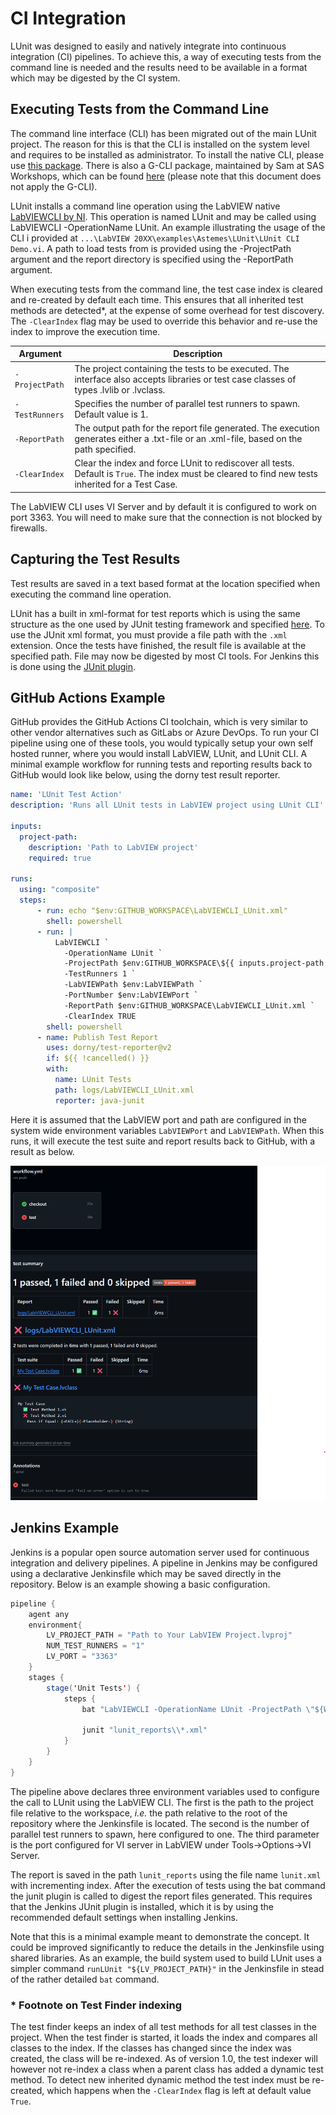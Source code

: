 # CI Integration

LUnit was designed to easily and natively integrate into continuous integration (CI) pipelines.
To achieve this, a way of executing tests from the command line is needed and the results need to be available in a format which may be digested by the CI system.

## Executing Tests from the Command Line

The command line interface (CLI) has been migrated out of the main LUnit project.
The reason for this is that the CLI is installed on the system level and requires to be installed as administrator.
To install the native CLI, please use [this package](https://www.vipm.io/package/astemes_lib_lunit_cli/). 
There is also a G-CLI package, maintained by Sam at SAS Workshops, which can be found [here](https://www.vipm.io/package/sas_workshops_lib_lunit_for_g_cli/) (please note that this document does not apply the G-CLI).

LUnit installs a command line operation using the LabVIEW native [LabVIEWCLI by NI](https://zone.ni.com/reference/en-XX/help/371361R-01/lvhowto/cli_running_operations/).
This operation is named LUnit and may be called using LabVIEWCLI -OperationName LUnit.
An example illustrating the usage of the CLI i provided at `...\LabVIEW 20XX\examples\Astemes\LUnit\LUnit CLI Demo.vi`.
A path to load tests from is provided using the -ProjectPath argument and the report directory is specified using the -ReportPath argument.

When executing tests from the command line, the test case index is cleared and re-created by default each time.
This ensures that all inherited test methods are detected*, at the expense of some overhead for test discovery.
The `-ClearIndex` flag may be used to override this behavior and re-use the index to improve the execution time.

|Argument|Description
|---|---|
|<nobr>`-ProjectPath`</nobr>|The project containing the tests to be executed. The interface also accepts libraries or test case classes of types .lvlib or .lvclass.|
|<nobr>`-TestRunners`</nobr>|Specifies the number of parallel test runners to spawn. Default value is 1.|
|<nobr>`-ReportPath`</nobr>|The output path for the report file generated. The execution generates either a .txt-file or an .xml-file, based on the path specified.|
|<nobr>`-ClearIndex`</nobr>|Clear the index and force LUnit to rediscover all tests. Default is ``True``. The index must be cleared to find new tests inherited for a Test Case. |

The LabVIEW CLI uses VI Server and by default it is configured to work on port 3363.
You will need to make sure that the connection is not blocked by firewalls.

## Capturing the Test Results

Test results are saved in a text based format at the location specified when executing the command line operation.

LUnit has a built in xml-format for test reports which is using the same structure as the one used by JUnit testing framework and specified [here](https://llg.cubic.org/docs/junit/).
To use the JUnit xml format, you must provide a file path with the `.xml` extension.
Once the tests have finished, the result file is available at the specified path.
File may now be digested by most CI tools.
For Jenkins this is done using the [JUnit plugin](https://plugins.jenkins.io/junit/).

## GitHub Actions Example

GitHub provides the GitHub Actions CI toolchain, which is very similar to other vendor alternatives such as GitLabs or Azure DevOps. 
To run your CI pipeline using one of these tools, you would typically setup your own self hosted runner, where you would install LabVIEW, LUnit, and LUnit CLI.
A minimal example workflow for running tests and reporting results back to GitHub would look like below, using the dorny test result reporter.

```yml
name: 'LUnit Test Action'
description: 'Runs all LUnit tests in LabVIEW project using LUnit CLI'

inputs:
  project-path:
    description: 'Path to LabVIEW project'
    required: true

runs:
  using: "composite"
  steps:
      - run: echo "$env:GITHUB_WORKSPACE\LabVIEWCLI_LUnit.xml"
        shell: powershell
      - run: |
          LabVIEWCLI `
            -OperationName LUnit `
            -ProjectPath $env:GITHUB_WORKSPACE\${{ inputs.project-path }} `
            -TestRunners 1 `
            -LabVIEWPath $env:LabVIEWPath `
            -PortNumber $env:LabVIEWPort `
            -ReportPath $env:GITHUB_WORKSPACE\LabVIEWCLI_LUnit.xml `
            -ClearIndex TRUE
        shell: powershell
      - name: Publish Test Report
        uses: dorny/test-reporter@v2
        if: ${{ !cancelled() }}
        with:
          name: LUnit Tests
          path: logs/LabVIEWCLI_LUnit.xml
          reporter: java-junit
```

Here it is assumed that the LabVIEW port and path are configured in the system wide environment variables `LabVIEWPort` and `LabVIEWPath`.
When this runs, it will execute the test suite and report results back to GitHub, with a result as below.

![github-result](img/github-result.png)

## Jenkins Example

Jenkins is a popular open source automation server used for continuous integration and delivery pipelines.
A pipeline in Jenkins may be configured using a declarative Jenkinsfile which may be saved directly in the repository.
Below is an example showing a basic configuration.

```java
pipeline {
	agent any
	environment{
		LV_PROJECT_PATH = "Path to Your LabVIEW Project.lvproj"
        NUM_TEST_RUNNERS = "1"
        LV_PORT = "3363"
	}
	stages {
		stage('Unit Tests') {
			steps {
				bat "LabVIEWCLI -OperationName LUnit -ProjectPath \"${WORKSPACE}\\${LV_PROJECT_PATH}\" -TestRunners ${NUM_TEST_RUNNERS} -ReportPath \"${WORKSPACE}\\lunit_reports\\lunit.xml\" -ClearIndex TRUE -PortNumber ${LV_PORT} -LogFilePath \"${WORKSPACE}\\LabVIEWCLI_LUnit.txt\" -LogToConsole true -Verbosity Default"

				junit "lunit_reports\\*.xml"
			}
		}
	}
}
```

The pipeline above declares three environment variables used to configure the call to LUnit using the LabVIEW CLI.
The first is the path to the project file relative to the workspace, *i.e.* the path relative to the root of the repository where the Jenkinsfile is located.
The second is the number of parallel test runners to spawn, here configured to one. 
The third parameter is the port configured for VI server in LabVIEW under Tools->Options->VI Server.

The report is saved in the path `lunit_reports` using the file name `lunit.xml` with incrementing index.
After the execution of tests using the bat command the junit plugin is called to digest the report files generated.
This requires that the Jenkins JUnit plugin is installed, which it is by using the recommended default settings when installing Jenkins.

Note that this is a minimal example meant to demonstrate the concept. 
It could be improved significantly to reduce the details in the Jenkinsfile using shared libraries.
As an example, the build system used to build LUnit uses a simpler command `runLUnit "${LV_PROJECT_PATH}"` in the Jenkinsfile in stead of the rather detailed `bat` command.

### * Footnote on Test Finder indexing

The test finder keeps an index of all test methods for all test classes in the project.
When the test finder is started, it loads the index and compares all classes to the index.
If the classes has changed since the index was created, the class will be re-indexed.
As of version 1.0, the test indexer will however not re-index a class when a parent class has added a dynamic test method.
To detect new inherited dynamic method the test index must be re-created, which happens when the ``-ClearIndex`` flag is left at default value ``True``.
